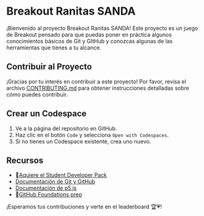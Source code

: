 <!-- filepath: /workspaces/SANDA-Pre-GameJam/README.md -->

# Breakout Ranitas SANDA

¡Bienvenido al proyecto Breakout Ranitas SANDA! Este proyecto es un juego de Breakout pensado para que puedas poner en práctica algunos conocimientos básicos de Git y GItHub y conozcas algunas de las herramientas que tienes a tu alcance.

## Contribuir al Proyecto

¡Gracias por tu interés en contribuir a este proyecto! Por favor, revisa el archivo [CONTRIBUTING.md](CONTRIBUTING.md) para obtener instrucciones detalladas sobre cómo puedes contribuir.

## Crear un Codespace

1. Ve a la página del repositorio en GitHub.
2. Haz clic en el botón `Code` y selecciona `Open with Codespaces`.
3. Si no tienes un Codespace existente, crea uno nuevo.

## Recursos

- 🎒[Aquiere el Student Developer Pack](https://education.github.com/discount_requests/application?utm_source=2024-11-22-GITHUBFORGAMEDEVS🎲)
- [Documentación de Git y GitHub](https://docs.github.com/en/get-started)
- [Documentación de p5.js](https://p5js.org/reference/)
- 🏅[GitHub Foundations prep](https://education.github.com/experiences/foundations_certificate)

¡Esperamos tus contribuciones y verte en el leaderboard 🏆💗!
